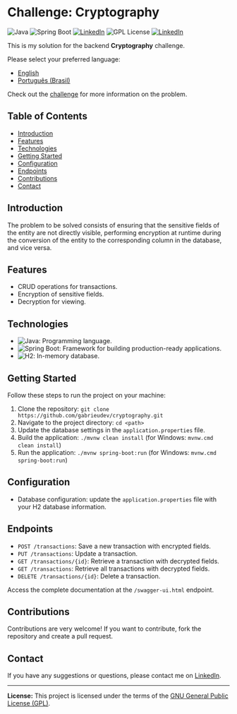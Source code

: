 # Challenge: Cryptography

![Java](https://img.shields.io/badge/Java-21-orange) ![Spring Boot](https://img.shields.io/badge/Spring%20Boot-3-green) [![LinkedIn](https://img.shields.io/badge/Connect%20on-LinkedIn-blue)](https://www.linkedin.com/in/joão-santos-1115a5304/)
![GPL License](https://img.shields.io/badge/License-GPL-blue) [![LinkedIn](https://img.shields.io/badge/Type-Challenge-purple)](https://github.com/backend-br/desafios/blob/master/points-of-interest/PROBLEM.md)

This is my solution for the backend **Cryptography** challenge. 

Please select your preferred language:

- [English](README.md)
- [Português (Brasil)](README.pt-br.md)

Check out the [challenge](https://github.com/backend-br/desafios/blob/master/cryptography/PROBLEM.md) for more information on the problem.

## Table of Contents

- [Introduction](#introduction)
- [Features](#features)
- [Technologies](#technologies)
- [Getting Started](#getting-started)
- [Configuration](#configuration)
- [Endpoints](#endpoints)
- [Contributions](#contributions)
- [Contact](#contact)

## Introduction

The problem to be solved consists of ensuring that the sensitive fields of the entity are not directly visible, performing encryption at runtime during the conversion of the entity to the corresponding column in the database, and vice versa.

## Features

- CRUD operations for transactions.
- Encryption of sensitive fields.
- Decryption for viewing.

## Technologies

- ![Java](https://img.shields.io/badge/Java-21-orange): Programming language.
- ![Spring Boot](https://img.shields.io/badge/Spring%20Boot-3-green): Framework for building production-ready applications.
- ![H2](https://img.shields.io/badge/H2-Database-blue): In-memory database.

## Getting Started

Follow these steps to run the project on your machine:

1. Clone the repository: `git clone https://github.com/gabrieudev/cryptography.git`
2. Navigate to the project directory: `cd <path>`
3. Update the database settings in the `application.properties` file.
4. Build the application: `./mvnw clean install` (for Windows: `mvnw.cmd clean install`)
5. Run the application: `./mvnw spring-boot:run` (for Windows: `mvnw.cmd spring-boot:run`)

## Configuration

- Database configuration: update the `application.properties` file with your H2 database information.

## Endpoints

- `POST /transactions`: Save a new transaction with encrypted fields.
- `PUT /transactions`: Update a transaction.
- `GET /transactions/{id}`: Retrieve a transaction with decrypted fields.
- `GET /transactions`: Retrieve all transactions with decrypted fields.
- `DELETE /transactions/{id}`: Delete a transaction.

Access the complete documentation at the `/swagger-ui.html` endpoint.

## Contributions

Contributions are very welcome! If you want to contribute, fork the repository and create a pull request.

## Contact

If you have any suggestions or questions, please contact me on [LinkedIn](https://www.linkedin.com/in/joão-santos-1115a5304/).

---

**License:** This project is licensed under the terms of the [GNU General Public License (GPL)](LICENSE).